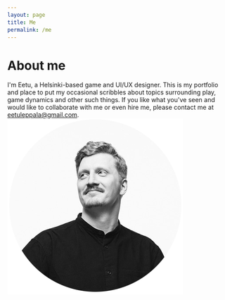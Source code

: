 ```yaml
---
layout: page
title: Me
permalink: /me
---
```


# About me

I'm Eetu, a Helsinki-based game and UI/UX designer. This is my portfolio and place to put my occasional scribbles about topics surrounding play, game dynamics and other such things. If you like what you've seen and would like to collaborate with me or even hire me, please contact me at [eetuleppala@gmail.com](mailto:eetuleppala@gmail.com).
![Alt text](../assets/img/headshot.png)